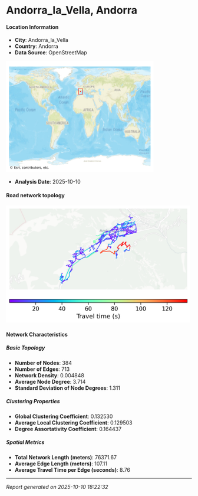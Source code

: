 # Andorra_la_Vella, Andorra

#### Location Information

- **City**: Andorra_la_Vella
- **Country**: Andorra
- **Data Source**: OpenStreetMap
<img src="Andorra_la_Vella_location.png" alt="Andorra_la_Vella Location Map" width="400" />

- **Analysis Date**: 2025-10-10

#### Road network topology

<img src="Andorra_la_Vella_network_map.png" alt="Andorra_la_Vella Road Network Map" width="500"/>

#### Network Characteristics

##### Basic Topology

- **Number of Nodes**: 384
- **Number of Edges**: 713
- **Network Density**: 0.004848
- **Average Node Degree**: 3.714
- **Standard Deviation of Node Degrees**: 1.311

##### Clustering Properties

- **Global Clustering Coefficient**: 0.132530
- **Average Local Clustering Coefficient**: 0.129503
- **Degree Assortativity Coefficient**: 0.164437

##### Spatial Metrics

- **Total Network Length (meters)**: 76371.67
- **Average Edge Length (meters)**: 107.11
- **Average Travel Time per Edge (seconds)**: 8.76

---
*Report generated on 2025-10-10 18:22:32*
